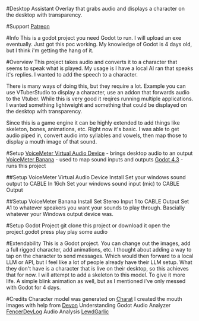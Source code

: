 #Desktop Assistant
Overlay that grabs audio and displays a character on the desktop with transparency.

#Support
[Patreon](https://patreon.com/junesiphone)

#Info
This is a godot project you need Godot to run. I will upload an exe eventually. Just got this poc working.
My knowledge of Godot is 4 days old, but I think i'm getting the hang of it.

#Overview
This project takes audio and converts it to a character that seems to speak what is played.
My usage is I have a local AI ran that speaks it's replies. I wanted to add the speech to a character.

There is many ways of doing this, but they require a lot. Example you can use VTuberStudio to display 
a character, use an addon that forwards audio to the Vtuber. While this is very good it reqires running 
multiple applications. I wanted something lightweight and something that could be displayed on the desktop
with transparency.

Since this is a game engine it can be highly extended to add things like skeleton, bones, animations, etc.
Right now it's basic. I was able to get audio piped in, convert audio into syllables and vowels, then map
those to display a mouth image of that sound. 


#Setup
[VoiceMeter Virtual Audio Device](https://vb-audio.com/Cable/) - brings desktop audio to an output
[VoiceMeter Banana](https://vb-audio.com/Voicemeeter/banana.htm) - used to map sound inputs and outputs
[Godot 4.3](https://godotengine.org/) - runs this project

##Setup VoiceMeter Virtual Audio Device
Install
Set your windows sound output to CABLE In 16ch
Set your windows sound input (mic) to CABLE Output

##Setup VoiceMeter Banana
Install
Set Stereo Input 1 to CABLE Output
Set A1 to whatever speakers you want your sounds to play through. Bascially whatever your Windows output
device was.

#Setup Godot Project
git clone this project or download it
open the project.godot
press play
play some audio

#Extendability
This is a Godot project. You can change out the images, add a full rigged character, add animations, etc. 
I thought about adding a way to tap on the character to send messages. Which would then forward to a local
LLM or API, but I feel like a lot of people already have their LLM setup. What they don't have is a character
that is live on their desktop, so this achieves that for now. I will attempt to add a skeleton to this model.
To give it more life. A simple blink animation as well, but as I mentioned i've only messed with Godot for 4 days. 

#Credits
Character model was generated on [Charat](https://charat.me/genesis/)
I created the mouth images with help from [Devon](https://www.youtube.com/watch?v=h7U2YvmIMOo)
Understanding Godot Audio Analyzer [FencerDevLog](https://www.youtube.com/watch?v=2LHljiWIx3w)
Audio Analysis [LewdGarlic](https://www.youtube.com/watch?v=2vMiZoIy2NQ)
